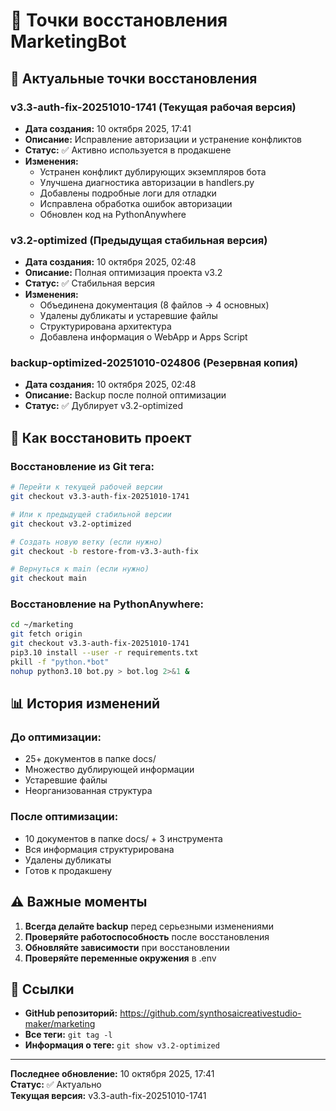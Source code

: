 # 🔄 Точки восстановления MarketingBot

## 📅 Актуальные точки восстановления

### **v3.3-auth-fix-20251010-1741** (Текущая рабочая версия)
- **Дата создания:** 10 октября 2025, 17:41
- **Описание:** Исправление авторизации и устранение конфликтов
- **Статус:** ✅ Активно используется в продакшене
- **Изменения:**
  - Устранен конфликт дублирующих экземпляров бота
  - Улучшена диагностика авторизации в handlers.py
  - Добавлены подробные логи для отладки
  - Исправлена обработка ошибок авторизации
  - Обновлен код на PythonAnywhere

### **v3.2-optimized** (Предыдущая стабильная версия)
- **Дата создания:** 10 октября 2025, 02:48
- **Описание:** Полная оптимизация проекта v3.2
- **Статус:** ✅ Стабильная версия
- **Изменения:**
  - Объединена документация (8 файлов → 4 основных)
  - Удалены дубликаты и устаревшие файлы
  - Структурирована архитектура
  - Добавлена информация о WebApp и Apps Script

### **backup-optimized-20251010-024806** (Резервная копия)
- **Дата создания:** 10 октября 2025, 02:48
- **Описание:** Backup после полной оптимизации
- **Статус:** ✅ Дублирует v3.2-optimized

## 🚀 Как восстановить проект

### **Восстановление из Git тега:**
```bash
# Перейти к текущей рабочей версии
git checkout v3.3-auth-fix-20251010-1741

# Или к предыдущей стабильной версии
git checkout v3.2-optimized

# Создать новую ветку (если нужно)
git checkout -b restore-from-v3.3-auth-fix

# Вернуться к main (если нужно)
git checkout main
```

### **Восстановление на PythonAnywhere:**
```bash
cd ~/marketing
git fetch origin
git checkout v3.3-auth-fix-20251010-1741
pip3.10 install --user -r requirements.txt
pkill -f "python.*bot"
nohup python3.10 bot.py > bot.log 2>&1 &
```

## 📊 История изменений

### **До оптимизации:**
- 25+ документов в папке docs/
- Множество дублирующей информации
- Устаревшие файлы
- Неорганизованная структура

### **После оптимизации:**
- 10 документов в папке docs/ + 3 инструмента
- Вся информация структурирована
- Удалены дубликаты
- Готов к продакшену

## ⚠️ Важные моменты

1. **Всегда делайте backup** перед серьезными изменениями
2. **Проверяйте работоспособность** после восстановления
3. **Обновляйте зависимости** при восстановлении
4. **Проверяйте переменные окружения** в .env

## 🔗 Ссылки

- **GitHub репозиторий:** https://github.com/synthosaicreativestudio-maker/marketing
- **Все теги:** `git tag -l`
- **Информация о теге:** `git show v3.2-optimized`

---
**Последнее обновление:** 10 октября 2025, 17:41  
**Статус:** ✅ Актуально  
**Текущая версия:** v3.3-auth-fix-20251010-1741
